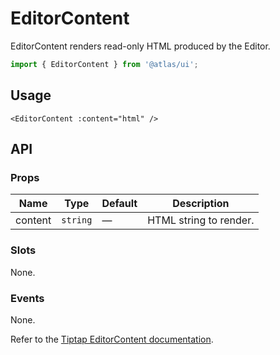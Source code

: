 # EditorContent

EditorContent renders read-only HTML produced by the Editor.

```ts
import { EditorContent } from '@atlas/ui';
```

## Usage

```vue
<EditorContent :content="html" />
```

## API

### Props

| Name | Type | Default | Description |
| ---- | ---- | ------- | ----------- |
| content | `string` | — | HTML string to render. |

### Slots

None.

### Events

None.

Refer to the [Tiptap EditorContent documentation](https://tiptap.dev/docs/editor/api/editor-content).
